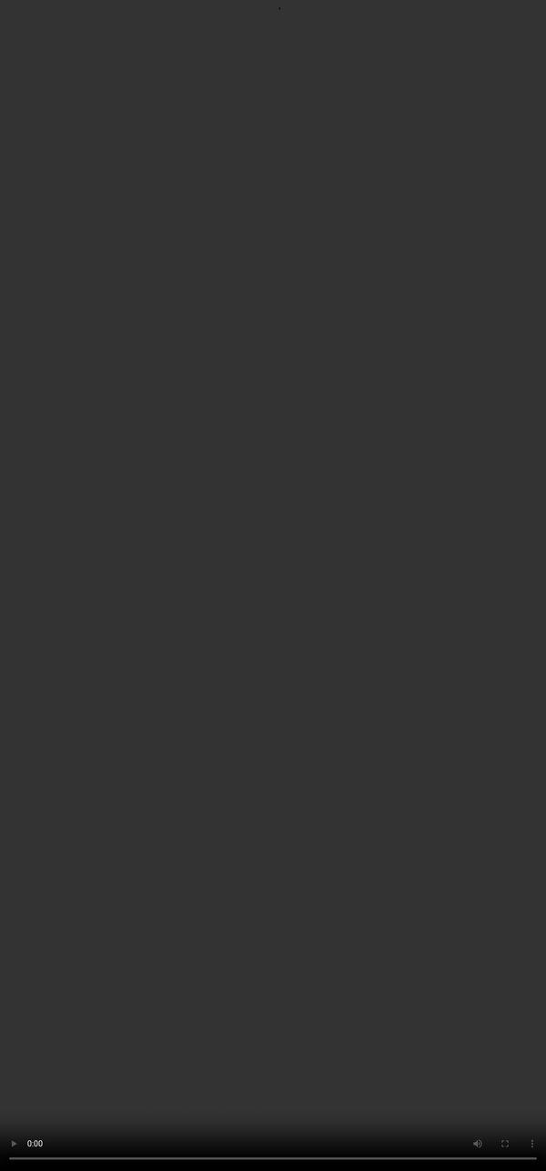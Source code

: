 ## <span style=""color:#364BC9"">Intro to the Course</span>
# <span style=""color:#364BC9"">Complex Prompting |Soul AI</span>
<video src="${COMPLEX_PROMPTING_VIDEO_1}" frameborder="0" allowfullscreen style="position: absolute; top: 0; left: 0; width: 100%; height: 100%; border: none; object-fit: cover;" controls="" controlslist="nodownload nofullscreen" style="width: 100%" />



:::tip
* This course will zoom into the more advanced layer of prompting, i.e., Complex Prompting.
* Designed for professionals who are or are keen on building SFT datasets, and model evaluation.
* Learn how to: Design prompts that reveal model weaknesses.
* Ideal for anyone looking to become indispensable in the AI development pipeline.
:::

## <span style=""color:#364BC9"">Agenda of the Course</span>

:::tip
* What is complex prompting?
* Why learn complex prompting?
* Understanding complexity axes
* Prompt examples and refinement
* Live demo + Practice
:::

####

***
